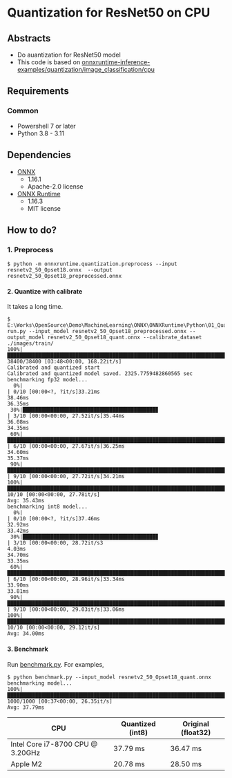 # Quantization for ResNet50 on CPU

## Abstracts

* Do auantization for ResNet50 model
* This code is based on [onnxruntime-inference-examples/quantization/image_classification/cpu](https://github.com/microsoft/onnxruntime-inference-examples/tree/main/quantization/image_classification/cpu)

## Requirements

### Common

* Powershell 7 or later
* Python 3.8 - 3.11

## Dependencies

* [ONNX](https://github.com/onnx/onnx)
  * 1.16.1
  * Apache-2.0 license
* [ONNX Runtime](https://onnxruntime.ai/)
  * 1.16.3
  * MIT license

## How to do?

### 1. Preprocess

````shell
$ python -m onnxruntime.quantization.preprocess --input resnetv2_50_Opset18.onnx  --output resnetv2_50_Opset18_preprocessed.onnx
````

#### 2. Quantize with calibrate

It takes a long time.

````shell
$ E:\Works\OpenSource\Demo\MachineLearning\ONNX\ONNXRuntime\Python\01_Quantization>python run.py --input_model resnetv2_50_Opset18_preprocessed.onnx --output_model resnetv2_50_Opset18_quant.onnx --calibrate_dataset ./images/train/
100%|██████████████████████████████████████████████████████████████████████████████████████████████████████████████████████████████████████████| 38400/38400 [03:48<00:00, 168.22it/s]
Calibrated and quantized start
Calibrated and quantized model saved. 2325.7759482860565 sec
benchmarking fp32 model...
  0%|                                                                                                                                                          | 0/10 [00:00<?, ?it/s]33.21ms
38.46ms
36.35ms
 30%|███████████████████████████████████████████▊                                                                                                      | 3/10 [00:00<00:00, 27.52it/s]35.44ms
36.08ms
34.35ms
 60%|███████████████████████████████████████████████████████████████████████████████████████▌                                                          | 6/10 [00:00<00:00, 27.67it/s]36.25ms
34.60ms
35.37ms
 90%|███████████████████████████████████████████████████████████████████████████████████████████████████████████████████████████████████▍              | 9/10 [00:00<00:00, 27.72it/s]34.21ms
100%|█████████████████████████████████████████████████████████████████████████████████████████████████████████████████████████████████████████████████| 10/10 [00:00<00:00, 27.78it/s]
Avg: 35.43ms
benchmarking int8 model...
  0%|                                                                                                                                                          | 0/10 [00:00<?, ?it/s]37.46ms
32.92ms
33.42ms
 30%|███████████████████████████████████████████▊                                                                                                      | 3/10 [00:00<00:00, 28.72it/s3 
4.03ms
34.70ms
33.35ms
 60%|███████████████████████████████████████████████████████████████████████████████████████▌                                                          | 6/10 [00:00<00:00, 28.96it/s]33.34ms
33.90ms
33.81ms
 90%|███████████████████████████████████████████████████████████████████████████████████████████████████████████████████████████████████▍              | 9/10 [00:00<00:00, 29.03it/s]33.06ms
100%|█████████████████████████████████████████████████████████████████████████████████████████████████████████████████████████████████████████████████| 10/10 [00:00<00:00, 29.12it/s] 
Avg: 34.00ms
````

#### 3. Benchmark

Run [benchmark.py](./benchmark.py).
For examples,

````shell
$ python benchmark.py --input_model resnetv2_50_Opset18_quant.onnx
benchmarking model...
100%|█████████████████████████████████████████████████████████████████████████████████████████████████████████████████████████████████████████████| 1000/1000 [00:37<00:00, 26.35it/s]
Avg: 37.79ms
````

|CPU|Quantized (int8)|Original (float32)|
|---|---|---|
|Intel Core i7-8700 CPU @ 3.20GHz|37.79 ms|36.47 ms|
|Apple M2|20.78 ms|28.50 ms|